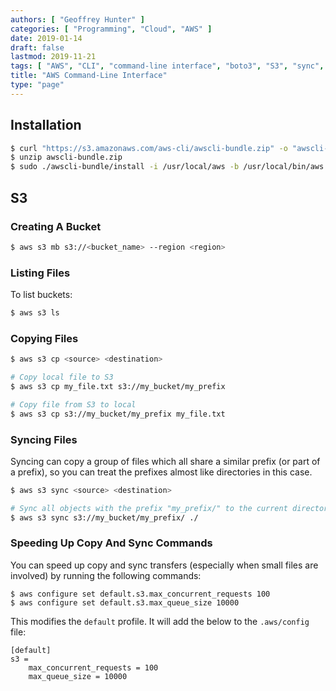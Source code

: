 ```yaml
---
authors: [ "Geoffrey Hunter" ]
categories: [ "Programming", "Cloud", "AWS" ]
date: 2019-01-14
draft: false
lastmod: 2019-11-21
tags: [ "AWS", "CLI", "command-line interface", "boto3", "S3", "sync", "bucket", "file" ]
title: "AWS Command-Line Interface"
type: "page"
---
```


## Installation

```bash
$ curl "https://s3.amazonaws.com/aws-cli/awscli-bundle.zip" -o "awscli-bundle.zip"
$ unzip awscli-bundle.zip
$ sudo ./awscli-bundle/install -i /usr/local/aws -b /usr/local/bin/aws
```

## S3

### Creating A Bucket

```bash
$ aws s3 mb s3://<bucket_name> --region <region>
```

### Listing Files

To list buckets:

```bash
$ aws s3 ls
```

### Copying Files

```bash
$ aws s3 cp <source> <destination>
```

```bash
# Copy local file to S3
$ aws s3 cp my_file.txt s3://my_bucket/my_prefix

# Copy file from S3 to local
$ aws s3 cp s3://my_bucket/my_prefix my_file.txt
```

### Syncing Files

Syncing can copy a group of files which all share a similar prefix (or part of a prefix), so you can treat the prefixes almost like directories in this case.

```bash
$ aws s3 sync <source> <destination>
```

```bash
# Sync all objects with the prefix "my_prefix/" to the current directory 
$ aws s3 sync s3://my_bucket/my_prefix/ ./
```

### Speeding Up Copy And Sync Commands

You can speed up copy and sync transfers (especially when small files are involved) by running the following commands:

```text
$ aws configure set default.s3.max_concurrent_requests 100
$ aws configure set default.s3.max_queue_size 10000
```

This modifies the `default` profile. It will add the below to the `.aws/config` file:

```text
[default]
s3 =
    max_concurrent_requests = 100
    max_queue_size = 10000
```